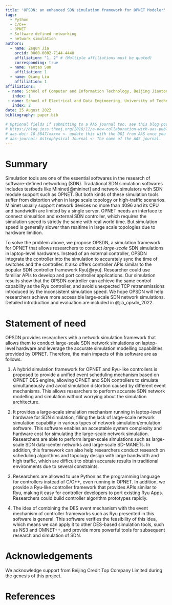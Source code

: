 ```yaml
---
title: 'OPSDN: an enhanced SDN simulation framework for OPNET Modeler'
tags:
  - Python
  - C/C++
  - OPNET
  - Software defined networking
  - network simulation
authors:
  - name: Zequn Jia
    orcid: 0000-0002-7144-4448
    affiliation: "1, 2" # (Multiple affiliations must be quoted)
    corresponding: true
  - name: Yantao Sun
    affiliation: 1
  - name: Qiang Liu
    affiliation: 1
affiliations:
 - name: School of Computer and Information Technology, Beijing Jiaotong University, Beijing, China.
   index: 1
 - name: School of Electrical and Data Engineering, University of Technology Sydney, Sydney, Australia.
   index: 2
date: 25 August 2022
bibliography: paper.bib

# Optional fields if submitting to a AAS journal too, see this blog post:
# https://blog.joss.theoj.org/2018/12/a-new-collaboration-with-aas-publishing
# aas-doi: 10.3847/xxxxx <- update this with the DOI from AAS once you know it.
# aas-journal: Astrophysical Journal <- The name of the AAS journal.
---
```


# Summary
Simulation tools are one of the essential softwares in the research of software-defined networking (SDN). Tradational SDN simulation softwares includes testbeds like Mininet[@mininet] and network simulators with SDN module support such as OPNET. But both kinds of these simulation tools suffer from distortion when in large scale topology or high-traffic scenarios. Mininet usually support network devices no more than 4096 and its CPU and bandwidth are limited by a single server. OPNET needs an interface to connect simualtion and external SDN controller, which requires the simulation speed is strictly the same with real world time. But simulation speed is generally slower than realtime in large scale topologies due to hardware limition.

To solve the problem above, we propose OPSDN, a simulation framework for OPNET that allows researchers to conduct *large-scale* SDN simulations in laptop-level hardwares. Instead of an external controller, OPSDN integrate the controller into the simulation to accurately sync the time of switches and the controller. It also offers controller APIs similar to the popular SDN controller framework Ryu[@ryu]. Researcher could use familiar APIs to develop and port controller applications.
Our simulation results show that the OPSDN controller can achieve the same control capability as the Ryu controller, and avoid unexpected TCP retransmissions introduced by the inconsistent simulation speed. We hope OPSDN will help researchers achieve more accessible large-scale SDN network simulations. Detailed introduction and evaluation are included in @jia_opsdn_2022.



# Statement of need
OPSDN provides researchers with a network simulation framework that allows them to conduct large-scale SDN network simulations on laptop-level hardware and leverage the accurate simulation modelling capabilities provided by OPNET. Therefore, the main impacts of this software are as follows.

1.	A hybrid simulation framework for OPNET and Ryu-like controllers is proposed to provide a unified event scheduling mechanism based on OPNET DES engine, allowing OPNET and SDN controllers to simulate simultaneously and avoid simulation distortion caused by different event mechanisms. This allows researchers to perform accurate SDN network modelling and simulation without worrying about the simulation architecture.

2. It provides a large-scale simulation mechanism running in laptop-level hardware for SDN simulation, filling the lack of large-scale network simulation capability in various types of network simulation/emulation software. This software enables an acceptable system complexity and hardware cost for simulating the large-scale network simulation. Researchers are able to perform larger-scale simulations such as large-scale SDN data-center networks and large-scale SD-MANETs. In addition, this framework can also help researchers conduct research on scheduling algorithms and topology design with large bandwidth and high traffic, which are difficult to obtain accurate results in traditional environments due to several constraints.

3. Researchers are allowed to use Python as the programming language for controllers instead of C/C++, even running in OPNET. In addition, we provide a Ryu-like controller framework that provides APIs similar to Ryu, making it easy for controller developers to port existing Ryu Apps. Researchers could build controller algorithm prototypes rapidly.

4. The idea of combining the DES event mechanism with the event mechanism of controller frameworks such as Ryu presented in this software is general. This software verifies the feasibility of this idea, which means we can apply it to other DES-based simulation tools, such as NS3 and OMNET++, and provide more powerful tools for subsequent research and simulation of SDN.

# Acknowledgements

We acknowledge support from Beijing Credit Top Company Limited during the genesis of this project.

# References
